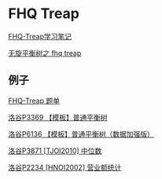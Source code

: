 # FHQ Treap

[FHQ-Treap学习笔记](https://www.luogu.com.cn/article/ifj4ute5)

[无旋平衡树之 fhq treap](https://writings.sh/post/fhq-treap)

## 例子

[FHQ-Treap 题单](https://www.luogu.com.cn/training/147262#problems)

[洛谷P3369 【模板】普通平衡树](https://www.luogu.com.cn/record/176705662)

[洛谷P6136 【模板】普通平衡树（数据加强版）](https://www.luogu.com.cn/record/176706612)

[洛谷P3871 \[TJOI2010\] 中位数](https://www.luogu.com.cn/record/176706801)

[洛谷P2234 \[HNOI2002\] 营业额统计](https://www.luogu.com.cn/record/176706937)